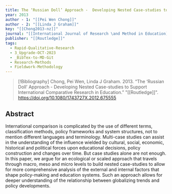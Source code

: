 ```yaml
---
title: The ‘Russian Doll’ Approach -  Developing Nested Case-studies to Support International Comparative Research in Education
year: 2013
author - 1: "[[Pei Wen Chong]]"
author - 2: "[[Linda J Graham]]"
key: "[[Chong2013-nz]]"
journal: "[[International Journal of Research \and Method in Education]]"
publisher: "[[Routledge]]"
tags:
  - Rapid-Qualitative-Research
  - 3_Upgrade-OCT-2023
  - _BibTex-to-MD-Git
  - Research-Methods
  - Fieldwork-Methodology
---
```


> [!Bibliography]
> Chong, Pei Wen, Linda J Graham. 2013. “The ‘Russian Doll’ Approach -  Developing Nested Case-studies to Support International Comparative Research in Education.” "[[Routledge]]". https://doi.org/10.1080/1743727X.2012.675555

## Abstract
International comparison is complicated by the use of different terms, classification methods, policy frameworks and system structures, not to mention different languages and terminology. Multi-case studies can assist in the understanding of the influence wielded by cultural, social, economic, historical and political forces upon educational decisions, policy construction and changes over time. But case studies alone are not enough. In this paper, we argue for an ecological or scaled approach that travels through macro, meso and micro levels to build nested case-studies to allow for more comprehensive analysis of the external and internal factors that shape policy-making and education systems. Such an approach allows for deeper understanding of the relationship between globalizing trends and policy developments.